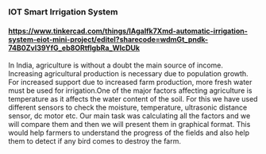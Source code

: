### IOT Smart Irrigation System
#### https://www.tinkercad.com/things/lAgalfk7Xmd-automatic-irrigation-system-eiot-mini-project/editel?sharecode=wdmGt_pndk-74B0ZvI39YfG_eb8ORtflgbRa_WlcDUk

In India, agriculture is without a doubt the main source of income. Increasing agricultural production is necessary due to population growth. For increased support due to increased farm production, more fresh water must be used for irrigation.One of the major factors affecting agriculture is temperature as it affects the water content of the soil. For this we have used different sensors to check the moisture, temperature, ultrasonic distance sensor, dc motor etc. Our main task was calculating all the factors and we will compare them and then we will present them in graphical format. This would help farmers to understand the  progress of the fields and also help them to detect if any bird comes to destroy the farm.
